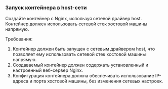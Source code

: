 
### Запуск контейнера в host-сети

Создайте контейнер с Nginx, используя сетевой драйвер host. Контейнер должен использовать сетевой стек хостовой машины напрямую.

Требования:
1. Контейнер должен быть запущен с сетевым драйвером host, что позволяет ему использовать сетевой стек хостовой машины напрямую. 
2. Создаваемый контейнер должен содержать установленный и настроенный веб-сервер Nginx. 
3. Конфигурация контейнера должна обеспечивать использование IP-адреса и порта хостовой машины, без изменения сетевых настроек.